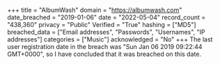 +++
title = "AlbumWash"
domain = "https://albumwash.com"
date_breached = "2019-01-06"
date = "2022-05-04"
record_count = "438,360"
privacy = "Public"
Verified = "True"
hashing = ["MD5"]
breached_data = ["Email addresses", "Passwords", "Usernames", "IP addresses"]
categories = ["Music"]
acknowledged = "No"
+++
The last user registration date in the breach was "Sun Jan 06 2019 09:22:44 GMT+0000", so I have concluded that it was breached on this date.
